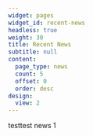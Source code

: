 ```yaml
---
widget: pages
widget_id: recent-news
headless: true
weight: 30
title: Recent News
subtitle: null
content:
  page_type: news
  count: 5
  offset: 0
  order: desc
design:
  view: 2
---
```

testtest news 1